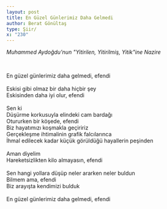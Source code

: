 ```yaml
---
layout: post
title: En Güzel Günlerimiz Daha Gelmedi
author: Berat Gönültaş
type: Şiir/
x: "230"
---
```



_Muhammed Aydoğdu'nun "Yitirilen, Yitirilmiş, Yitik"ine Nazire_


<br/>

En güzel günlerimiz daha gelmedi, efendi  
<br/>
Eskisi gibi olmaz bir daha hiçbir şey  
Eskisinden daha iyi olur, efendi  
<br/>
Sen ki  
Düşürme korkusuyla elindeki cam bardağı  
Otururken bir köşede, efendi  
Biz hayatımızı koşmakla geçiririz  
Gerçekleşme ihtimalinin grafik falcılarınca  
İhmal edilecek kadar küçük görüldüğü hayallerin peşinden  
<br/>
Aman diyelim  
Hareketsizlikten kilo almayasın, efendi  
<br/>
Sen hangi yollara düşüp neler ararken neler buldun  
Bilmem ama, efendi  
Biz arayışta kendimizi bulduk  
<br/>
En güzel günlerimiz daha gelmedi, efendi  

